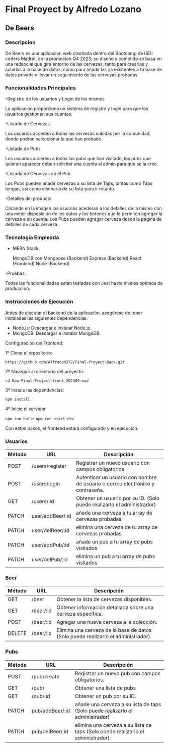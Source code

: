 # Final Proyect by Alfredo Lozano

## De Beers

### Descripcion

De Beers es una aplicacion web diseñada dentro del Bootcamp de ISDI coders Madrid, en la promocion Q4 2023; su diseño y cometido se basa en una redsocial que gira entorno de las cervezas, tanto para crearlas y subirlas a la base de datos, como para añadir las ya existentes a tu base de datos privada y llevar un seguimiento de las cervezas probadas

### Funcionalidades Principales

-Registro de los usuarios y Login de los mismos

La aplicación proporciona un sistema de registro y login para que los usuarios gestionen sus cuentas.

-Listado de Cervezas

Los usuarios acceden a todas las cervezas subidas por la comunidad, donde podran seleccionar la que han probado

-Listado de Pubs

Los usuarios acceden a todas los pubs que han visitado, los pubs que quieran aparecer deben solicitar una cuenta al admin para que se la cree.

-Listado de Cervezas en el Pub

Los Pubs pueden añadir cervezas a su lista de Taps, tantas como Taps tengan, asi como elimnarla de su lista para ir rotanto.

-Detalles del producto

Clicando en la imagen los usuarios acederan a los detalles de la misma con una mejor disposicion de los datos y los botones que le permiten agregar la cerveza a su cuenta.
Los Pubs pueden agregar cerveza desde la pagina de detalles de cada cerveza.

### Tecnologia Empleada

- MERN Stack:

  MongoDB con Mongoose (Backend)
  Express (Backend)
  React (Frontend)
  Node (Backend)

-Pruebas:

Todas las funcionalidades están testadas con Jest hasta niveles optimos de produccion.

### Instrucciones de Ejecución

Antes de ejecutar el backend de la aplicación, asegúrese de tener instaladas las siguientes dependencias:

- Node.js: Descargar e instalar Node.js.
- MongoDB: Descargar e instalar MongoDB.

Configuración del Frontend:

1º Clone el repositorio:

`https://github.com/Alfredo0272/Final-Proyect-Back.git`

2º Navegue al directorio del proyecto:

`cd New-Final-Project-front-202309-mad`

3º Instale las dependencias:

`npm install`

4º Inicie el servidor

`npm run build`
`npm run start:dev`

Con estos pasos, el frontend estará configurado y en ejecución.

### Usuarios

| Método | URL              | Descripción                                                                    |
| ------ | ---------------- | ------------------------------------------------------------------------------ |
| POST   | /users/register  | Registrar un nuevo usuario con campos obligatorios.                            |
| POST   | /users/login     | Autenticar un usuario con nombre de usuario o correo electrónico y contraseña. |
| GET    | /users/:id       | Obtener un usuario por su ID. (Solo puede realizarlo el administrador)         |
| PATCH  | user/addBeer/:id | añade una cerveza a tu array de cervezas probadas                              |
| PATCH  | user/delBeer/:id | elimina una cerveza de tu array de cervezas probadas                           |
| PATCH  | user/addPub/:id  | añade un pub a tu array de pubs visitados                                      |
| PATCH  | user/delPub/:id  | elimina un pub a tu array de pubs visitados                                    |

### Beer

| Método | URL       | Descripción                                                                      |
| ------ | --------- | -------------------------------------------------------------------------------- |
| GET    | /beer     | Obtener la lista de cervezas disponibles.                                        |
| GET    | /beer/:id | Obtener información detallada sobre una cerveza específica.                      |
| POST   | /beer/:id | Agregar una nueva cerveza a la colección.                                        |
| DELETE | /beer/:id | Elimina una cerveza de la base de datos (Solo puede realizarlo el administrador) |

### Pubs

| Método | URL             | Descripción                                                                     |
| ------ | --------------- | ------------------------------------------------------------------------------- |
| POST   | /pub/create     | Registrar un nuevo pub con campos obligatorios.                                 |
| GET    | /pub/           | Obtener una lista de pubs                                                       |
| GET    | /pub/:id        | Obtener un pub por su ID.                                                       |
| PATCH  | pub/addBeer/:id | añade una cerveza a su lista de taps (Solo puede realizarlo el administrador)   |
| PATCH  | pub/delBeer/:id | elimina una cerveza a su lista de taps (Solo puede realizarlo el administrador) |
